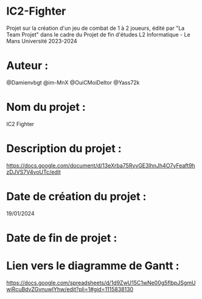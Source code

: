 # IC2-Fighter
Projet sur la création d'un jeu de combat de 1 à 2 joueurs, édité par "La Team Projet" dans le cadre du Projet de fin d'études L2 Informatique - Le Mans Université 2023-2024

# Auteur :
@Damienvbgt 
@im-MnX 
@OuiCMoiDeltor 
@Yass72k

# Nom du projet :
IC2 Fighter

# Description du projet : 
https://docs.google.com/document/d/13eXrba75RyvGE3lhnJh4O7yFeaft9hzDJVS7V4voUTc/edit

# Date de création du projet : 
19/01/2024

# Date de fin de projet : 

# Lien vers le diagramme de Gantt : 
https://docs.google.com/spreadsheets/d/1d9ZwU15C1wNe00g5flbpJSgmUwiRcuBdvZGvnuwIYhw/edit?pli=1#gid=1115838130
